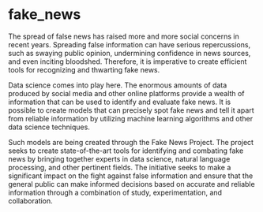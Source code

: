 # fake_news
The spread of false news has raised more and more social concerns in recent years. Spreading false information can have serious repercussions, such as swaying public opinion, undermining confidence in news sources, and even inciting bloodshed. Therefore, it is imperative to create efficient tools for recognizing and thwarting fake news.

Data science comes into play here. The enormous amounts of data produced by social media and other online platforms provide a wealth of information that can be used to identify and evaluate fake news. It is possible to create models that can precisely spot fake news and tell it apart from reliable information by utilizing machine learning algorithms and other data science techniques.

Such models are being created through the Fake News Project. The project seeks to create state-of-the-art tools for identifying and combating fake news by bringing together experts in data science, natural language processing, and other pertinent fields. The initiative seeks to make a significant impact on the fight against false information and ensure that the general public can make informed decisions based on accurate and reliable information through a combination of study, experimentation, and collaboration.
